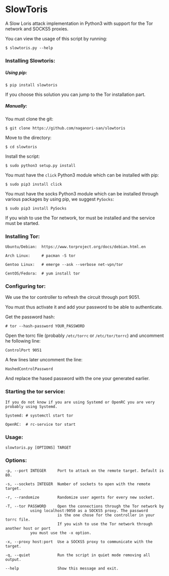 # SlowToris

A Slow Loris attack implementation in Python3 with support for the Tor network and SOCKS5 proxies.

You can view the usage of this script by running:

    $ slowtoris.py --help
### Installing Slowtoris:

##### Using pip:

    $ pip install slowtoris

If you choose this solution you can jump to the Tor installation part.

##### Manually:

You must clone the git:

    $ git clone https://github.com/naganori-san/slowtoris

Move to the directory:

    $ cd slowtoris

Install the script:

    $ sudo python3 setup.py install

You must have the `click` Python3 module which can be installed with pip:

    $ sudo pip3 install click

You must have the socks Python3 module which can be installed through
various packages by using pip, we suggest `PySocks`:

    $ sudo pip3 install PySocks

If you wish to use the Tor network, tor must be installed and the service
must be started.

### Installing Tor:

    Ubuntu/Debian:  https://www.torproject.org/docs/debian.html.en

    Arch Linux:     # pacman -S tor

    Gentoo Linux:   # emerge --ask --verbose net-vpn/tor

    CentOS/Fedora:  # yum install tor

### Configuring tor:

We use the tor controller to refresh the circuit through port 9051.

You must thus activate it and add your password to be able to authenticate.

Get the password hash:

    # tor --hash-password YOUR_PASSWORD
    
Open the torrc file (probably `/etc/torrc` or `/etc/tor/torrc`) and uncomment
he following line:
    
    ControlPort 9051

A few lines later uncomment the line:

    HashedControlPassword 

And replace the hased password with the one your generated earlier.

### Starting the tor service:

    If you do not know if you are using Systemd or OpenRC you are very
    probably using Systemd.

    Systemd: # systemctl start tor

    OpenRC:  # rc-service tor start

### Usage:

    slowtoris.py [OPTIONS] TARGET

### Options:

    -p, --port INTEGER     Port to attack on the remote target. Default is 80.

    -s, --sockets INTEGER  Number of sockets to open with the remote target.

    -r, --randomize        Randomize user agents for every new socket.

    -T, --tor PASSWORD     Open the connections through the Tor network by
			   using localhost:9050 as a SOCKS5 proxy. The password
                           is the one chose for the controller in your torrc file.
                           If you wish to use the Tor network through another host or port
			   you must use the -x option.

    -x, --proxy host:port  Use a SOCKS5 proxy to communicate with the target.

    -q, --quiet            Run the script in quiet mode removing all output.

    --help                 Show this message and exit.
